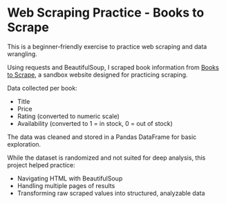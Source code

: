 # Web Scraping Practice - Books to Scrape

This is a beginner-friendly exercise to practice web scraping and data wrangling.

Using requests and BeautifulSoup, I scraped book information from [Books to Scrape](http://books.toscrape.com), a sandbox website designed for practicing scraping.

Data collected per book:

- Title
- Price
- Rating (converted to numeric scale)
- Availability (converted to 1 = in stock, 0 = out of stock)

The data was cleaned and stored in a Pandas DataFrame for basic exploration.

While the dataset is randomized and not suited for deep analysis, this project helped practice:

- Navigating HTML with BeautifulSoup
- Handling multiple pages of results
- Transforming raw scraped values into structured, analyzable data